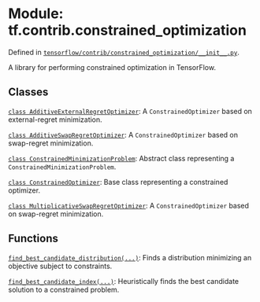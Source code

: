 <div itemscope itemtype="http://developers.google.com/ReferenceObject">
<meta itemprop="name" content="tf.contrib.constrained_optimization" />
</div>

# Module: tf.contrib.constrained_optimization



Defined in [`tensorflow/contrib/constrained_optimization/__init__.py`](https://www.tensorflow.org/code/tensorflow/contrib/constrained_optimization/__init__.py).

A library for performing constrained optimization in TensorFlow.

## Classes

[`class AdditiveExternalRegretOptimizer`](../../tf/contrib/constrained_optimization/AdditiveExternalRegretOptimizer.md): A `ConstrainedOptimizer` based on external-regret minimization.

[`class AdditiveSwapRegretOptimizer`](../../tf/contrib/constrained_optimization/AdditiveSwapRegretOptimizer.md): A `ConstrainedOptimizer` based on swap-regret minimization.

[`class ConstrainedMinimizationProblem`](../../tf/contrib/constrained_optimization/ConstrainedMinimizationProblem.md): Abstract class representing a `ConstrainedMinimizationProblem`.

[`class ConstrainedOptimizer`](../../tf/contrib/constrained_optimization/ConstrainedOptimizer.md): Base class representing a constrained optimizer.

[`class MultiplicativeSwapRegretOptimizer`](../../tf/contrib/constrained_optimization/MultiplicativeSwapRegretOptimizer.md): A `ConstrainedOptimizer` based on swap-regret minimization.

## Functions

[`find_best_candidate_distribution(...)`](../../tf/contrib/constrained_optimization/find_best_candidate_distribution.md): Finds a distribution minimizing an objective subject to constraints.

[`find_best_candidate_index(...)`](../../tf/contrib/constrained_optimization/find_best_candidate_index.md): Heuristically finds the best candidate solution to a constrained problem.

